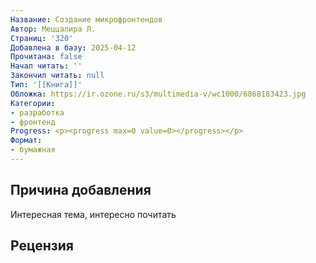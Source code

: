 ```yaml
---
Название: Создание микрофронтендов
Автор: Меццалира Л.
Страниц: '320'
Добавлена в базу: 2025-04-12
Прочитана: false
Начал читать: ''
Закончил читать: null
Тип: '[[Книга]]'
Обложка: https://ir.ozone.ru/s3/multimedia-v/wc1000/6868183423.jpg
Категории:
- разработка
- фронтенд
Progress: <p><progress max=0 value=0></progress></p>
Формат:
- бумажная
---
```

## Причина добавления

Интересная тема, интересно почитать

## Рецензия